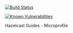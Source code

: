 [![Build Status](https://travis-ci.org/hazelcast-guides/guide-kubernetes-caching-hazelcast-microprofile.svg?branch=master)](https://travis-ci.org/hazelcast-guides/guide-kubernetes-caching-hazelcast-microprofile)

[![Known Vulnerabilities](https://snyk.io//test/github/enozcan/guide-kubernetes-caching-hazelcast-microprofile/badge.svg?targetFile=final/pom.xml)](https://snyk.io//test/github/enozcan/guide-kubernetes-caching-hazelcast-microprofile?targetFile=final/pom.xml)

Hazelcast Guides - Microprofile
